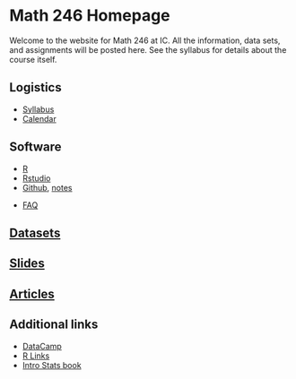 # Math 246 Homepage

Welcome to the website for Math 246 at IC. All the information, data sets, and assignments will be posted here. See the syllabus for details about the course itself.

## Logistics
* [Syllabus](./logistics/syllabus.md)
* [Calendar](./logistics/calendar.md)

## Software
* [R](https://cran.r-project.org/)
* [Rstudio](https://www.rstudio.com/)
* [Github](https://github.com/), [notes](./github)
<!--* R Packages (my notes):
  * [dplyr](./notes/dplyr.html)
  * [ggplot2](./notes/ggplot.html)
  * [RMarkdown](./notes/rmarkdown.html)-->
* [FAQ](./faq.md)

## [Datasets](./data/)

## [Slides](./slides/)

## [Articles](./articles/)

## Additional links
* [DataCamp](https://www.datacamp.com/)
* [R Links](https://mthomas7.github.io/links/)
* [Intro Stats book](https://www.openintro.org/stat/textbook.php?stat_book=os)
